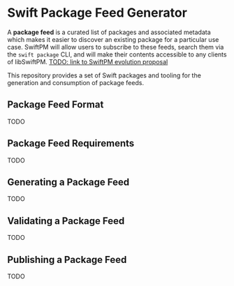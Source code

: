 # Swift Package Feed Generator

A **package feed** is a curated list of packages and associated metadata which makes it 
easier to discover an existing package for a particular use case. SwiftPM will allow users 
to subscribe to these feeds, search them via the `swift package` CLI, and will make their 
contents accessible to any clients of libSwiftPM. [TODO: link to SwiftPM evolution proposal](https://forums.swift.org/t/package-feeds/41522) 

This repository provides a set of Swift packages and tooling for the generation
and consumption of package feeds.

## Package Feed Format

TODO

## Package Feed Requirements

TODO

## Generating a Package Feed

TODO

## Validating a Package Feed

TODO

## Publishing a Package Feed

TODO

